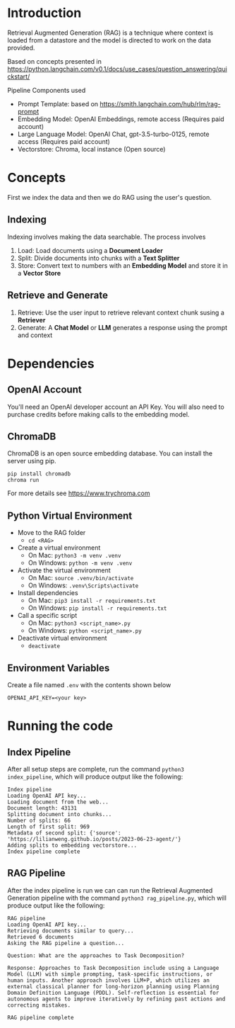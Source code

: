 # Introduction

Retrieval Augmented Generation (RAG) is a technique where context is loaded from a datastore and the model is directed to work on the data provided.

Based on concepts presented in https://python.langchain.com/v0.1/docs/use_cases/question_answering/quickstart/

Pipeline Components used
 - Prompt Template: based on https://smith.langchain.com/hub/rlm/rag-prompt
 - Embedding Model: OpenAI Embeddings, remote access (Requires paid account)
 - Large Language Model: OpenAI Chat, gpt-3.5-turbo-0125, remote access (Requires paid account)
 - Vectorstore: Chroma, local instance (Open source)

# Concepts

First we index the data and then we do RAG using the user's question.

## Indexing

Indexing involves making the data searchable. The process involves

1. Load: Load documents using a **Document Loader**
2. Split: Divide documents into chunks with a **Text Splitter**
3. Store: Convert text to numbers with an **Embedding Model** and store it in a **Vector Store**

## Retrieve and Generate

1. Retrieve: Use the user input to retrieve relevant context chunk susing a **Retriever**
2. Generate: A **Chat Model** or **LLM** generates a response using the prompt and context

# Dependencies

## OpenAI Account

You'll need an OpenAI developer account an API Key. You will also need to purchase credits before making calls to the embedding model.

## ChromaDB

ChromaDB is an open source embedding database. You can install the server using pip.

```
pip install chromadb
chroma run
```

For more details see https://www.trychroma.com

## Python Virtual Environment

 - Move to the RAG folder
   - `cd <RAG>`
 - Create a virtual environment
   - On Mac: `python3 -m venv .venv`
   - On Windows: `python -m venv .venv`
 - Activate the virtual environment
   - On Mac: `source .venv/bin/activate`
   - On Windows: `.venv\Scripts\activate`
 - Install dependencies
   - On Mac: `pip3 install -r requirements.txt`
   - On Windows: `pip install -r requirements.txt`
 - Call a specific script
   - On Mac: `python3 <script_name>.py`
   - On Windows: `python <script_name>.py`
 - Deactivate virtual environment
   - `deactivate`

## Environment Variables

Create a file named `.env` with the contents shown below

```
OPENAI_API_KEY=<your key>
```

# Running the code

## Index Pipeline

After all setup steps are complete, run the command `python3 index_pipeline`, which will produce output like the following:

```text
Index pipeline
Loading OpenAI API key...
Loading document from the web...
Document length: 43131
Splitting document into chunks...
Number of splits: 66
Length of first split: 969
Metadata of second split: {'source': 'https://lilianweng.github.io/posts/2023-06-23-agent/'}
Adding splits to embedding vectorstore...
Index pipeline complete
```

## RAG Pipeline

After the index pipeline is run we can can run the Retrieval Augmented Generation pipeline with the command `python3 rag_pipeline.py`, which will produce output like the following:

```text
RAG pipeline
Loading OpenAI API key...
Retrieving documents similar to query...
Retrieved 6 documents
Asking the RAG pipeline a question...

Question: What are the approaches to Task Decomposition?

Response: Approaches to Task Decomposition include using a Language Model (LLM) with simple prompting, task-specific instructions, or human inputs. Another approach involves LLM+P, which utilizes an external classical planner for long-horizon planning using Planning Domain Definition Language (PDDL). Self-reflection is essential for autonomous agents to improve iteratively by refining past actions and correcting mistakes.

RAG pipeline complete
```

